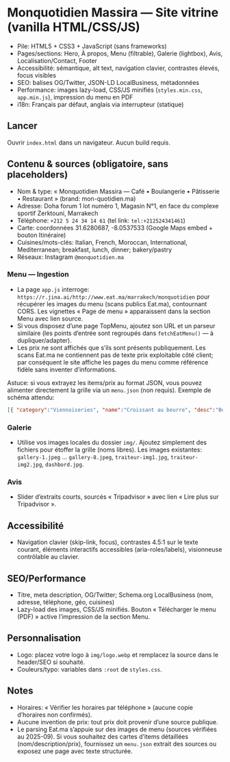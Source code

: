# Monquotidien Massira — Site vitrine (vanilla HTML/CSS/JS)

- Pile: HTML5 + CSS3 + JavaScript (sans frameworks)
- Pages/sections: Hero, À propos, Menu (filtrable), Galerie (lightbox), Avis, Localisation/Contact, Footer
- Accessibilité: sémantique, alt text, navigation clavier, contrastes élevés, focus visibles
- SEO: balises OG/Twitter, JSON-LD LocalBusiness, métadonnées
- Performance: images lazy-load, CSS/JS minifiés (`styles.min.css`, `app.min.js`), impression du menu en PDF
- i18n: Français par défaut, anglais via interrupteur (statique)

## Lancer

Ouvrir `index.html` dans un navigateur. Aucun build requis.

## Contenu & sources (obligatoire, sans placeholders)

- Nom & type: « Monquotidien Massira — Café • Boulangerie • Pâtisserie • Restaurant » (brand: mon-quotidien.ma)
- Adresse: Doha forum 1 lot numéro 1, Magasin N°1, en face du complexe sportif Zerktouni, Marrakech
- Téléphone: `+212 5 24 34 14 61` (tel link: `tel:+212524341461`)
- Carte: coordonnées 31.6280687, -8.0537533 (Google Maps embed + bouton Itinéraire)
- Cuisines/mots-clés: Italian, French, Moroccan, International, Mediterranean; breakfast, lunch, dinner; bakery/pastry
- Réseaux: Instagram `@monquotidien.ma`

### Menu — Ingestion

- La page `app.js` interroge: `https://r.jina.ai/http://www.eat.ma/marrakech/monquotidien` pour récupérer les images du menu (scans publics Eat.ma), contournant CORS. Les vignettes « Page de menu » apparaissent dans la section Menu avec lien source.
- Si vous disposez d’une page TopMenu, ajoutez son URL et un parseur similaire (les points d’entrée sont regroupés dans `fetchEatMenu()` — à dupliquer/adapter).
- Les prix ne sont affichés que s’ils sont présents publiquement. Les scans Eat.ma ne contiennent pas de texte prix exploitable côté client; par conséquent le site affiche les pages du menu comme référence fidèle sans inventer d’informations.

Astuce: si vous extrayez les items/prix au format JSON, vous pouvez alimenter directement la grille via un `menu.json` (non requis). Exemple de schéma attendu:

```json
[{ "category":"Viennoiseries", "name":"Croissant au beurre", "desc":"Beurre AOP", "price":"15 DH" }]
```

### Galerie

- Utilise vos images locales du dossier `img/`. Ajoutez simplement des fichiers pour étoffer la grille (noms libres). Les images existantes: `gallery-1.jpeg` … `gallery-8.jpeg`, `traiteur-img1.jpg`, `traiteur-img2.jpg`, `dashbord.jpg`.

### Avis

- Slider d’extraits courts, sourcés « Tripadvisor » avec lien « Lire plus sur Tripadvisor ».

## Accessibilité

- Navigation clavier (skip-link, focus), contrastes 4.5:1 sur le texte courant, éléments interactifs accessibles (aria-roles/labels), visionneuse contrôlable au clavier.

## SEO/Performance

- Titre, meta description, OG/Twitter; Schema.org LocalBusiness (nom, adresse, téléphone, géo, cuisines)
- Lazy-load des images, CSS/JS minifiés. Bouton « Télécharger le menu (PDF) » active l’impression de la section Menu.

## Personnalisation

- Logo: placez votre logo à `img/logo.webp` et remplacez la source dans le header/SEO si souhaité.
- Couleurs/typo: variables dans `:root` de `styles.css`.

## Notes

- Horaires: « Vérifier les horaires par téléphone » (aucune copie d’horaires non confirmés).
- Aucune invention de prix: tout prix doit provenir d’une source publique.
- Le parsing Eat.ma s’appuie sur des images de menu (sources vérifiées au 2025-09). Si vous souhaitez des cartes d’items détaillées (nom/description/prix), fournissez un `menu.json` extrait des sources ou exposez une page avec texte structurée.
